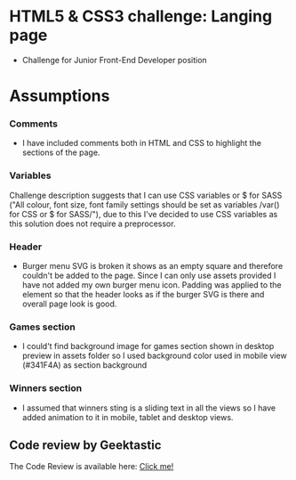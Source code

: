 <h1>HTML5 & CSS3 challenge: Langing page</h1>

- Challenge for Junior Front-End Developer position</h3>

<h1>Assumptions</h1>

<h3>Comments</h3>

- I have included comments both in HTML and CSS to highlight the sections of the page. 

<h3>Variables</h3>

Challenge description suggests that I can use CSS variables or $ for SASS ("All colour, font size, font family settings should be set as variables /var() for CSS or $ for SASS/"), due to this I've decided to use CSS variables as this solution does not require a preprocessor.

<h3>Header</h3>

- Burger menu SVG is broken it shows as an empty square and therefore couldn't be added to the page. Since I can only use assets provided I have not added my own burger menu icon. Padding was applied to the element so that the header looks as if the burger SVG is there and overall page look is good. 


<h3>Games section</h3>

- I could't find background image for games section shown in desktop preview in assets folder so I used background color used in mobile view (#341F4A) as section background

<h3>Winners section</h3>

- I assumed that winners sting is a sliding text in all the views so I have added animation to it in mobile, tablet and desktop views. 

<h2>Code review by Geektastic</h2>

The Code Review is available here: <a href="https://geektastic.com/code-review/public/3275dc925e3a49c4d224d45e865ec65e630de8f345fa9ec03238d1c564429488">Click me!</a>




